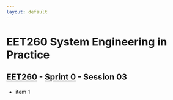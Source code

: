 ```yaml
---
layout: default
---
```


# EET260 System Engineering in Practice

## [EET260](../../) - [Sprint 0](../) - Session 03

- item 1
